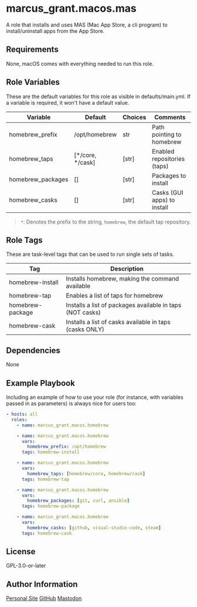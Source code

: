 # marcus_grant.macos.mas

A role that installs and uses MAS (Mac App Store, a cli program)
to install/uninstall apps from the App Store.

## Requirements

None, macOS comes with everything needed to run this role.

## Role Variables

These are the default variables for this role as visible in defaults/main.yml.
If a variable is required, it won't have a default value.

| Variable          | Default          | Choices | Comments                    |
| ----------------- | ---------------- | ------- | --------------------------- |
| homebrew_prefix   | /opt/homebrew    | str     | Path pointing to homebrew   |
| homebrew_taps     | [*/core, */cask] | [str]   | Enabled repositories (taps) |
| homebrew_packages | []               | [str]   | Packages to install         |
| homebrew_casks    | []               | [str]   | Casks (GUI apps) to install |

> `*`: Denotes the prefix to the string, `homebrew`, the default tap repository.

## Role Tags

These are task-level tags that can be used to run single sets of tasks.

| Tag              | Description                                               |
| ---------------- | --------------------------------------------------------- |
| homebrew-install | Installs homebrew, making the command available           |
| homebrew-tap     | Enables a list of taps for homebrew                       |
| homebrew-package | Installs a list of packages available in taps (NOT casks) |
| homebrew-cask    | Installs a list of casks available in taps (casks ONLY)   |

## Dependencies

None

## Example Playbook

Including an example of how to use your role (for instance, with variables passed in as parameters) is always nice for users too:

```yaml
- hosts: all
  roles:
    - name: marcus_grant.macos.homebrew

    - name: marcus_grant.macos.homebrew
      vars:
        homebrew_prefix: /opt/homebrew
      tags: homebrew-install

    - name: marcus_grant.macos.homebrew
      vars:
        homebrew_taps: [homebrew/core, homebrew/cask]
      tags: homebrew-tap

    - name: marcus_grant.macos.homebrew
      vars:
        homebrew_packages: [git, curl, ansible]
      tags: homebrew-package

    - name: marcus_grant.macos.homebrew
      vars:
        homebrew_casks: [github, visual-studio-code, steam]
      tags: homebrew-cask
```

## License

GPL-3.0-or-later

## Author Information

[Personal Site](https://marcusgrant.me)
[GitHub](https://github.com/marcus-grant)
[Mastodon](https://fosstodon.org/@marcusgrant)
